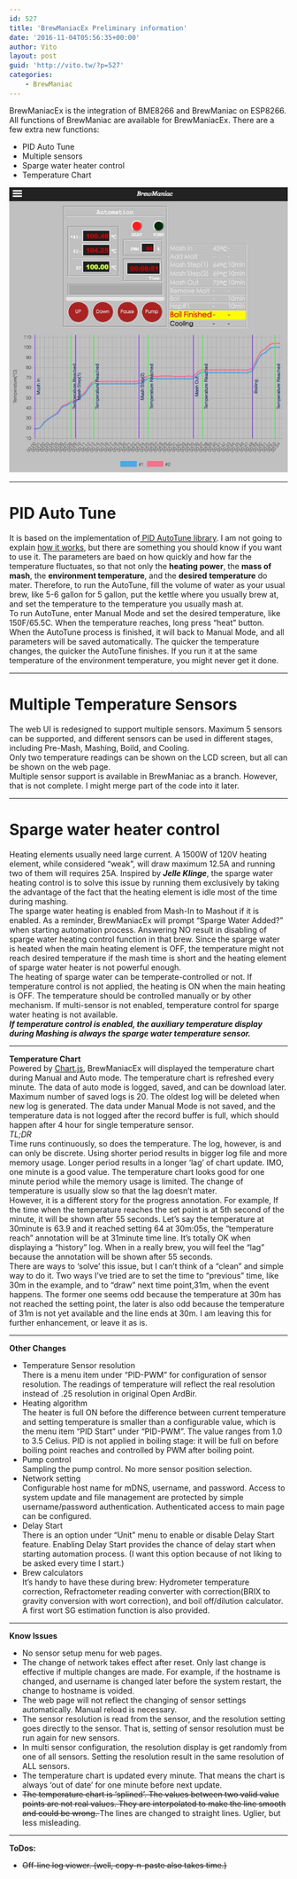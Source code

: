```yaml
---
id: 527
title: 'BrewManiacEx Preliminary information'
date: '2016-11-04T05:56:35+00:00'
author: Vito
layout: post
guid: 'http://vito.tw/?p=527'
categories:
    - BrewManiac
---
```


BrewManiacEx is the integration of BME8266 and BrewManiac on ESP8266. All functions of BrewManiac are available for BrewManiacEx. There are a few extra new functions:

- PID Auto Tune
- Multiple sensors
- Sparge water heater control
- Temperature Chart

![screenshot](/wp-content/uploads/2016/11/screenshot.jpg)

- - - - - -

# PID Auto Tune

It is based on the implementation of[ PID AutoTune library](https://github.com/br3ttb/Arduino-PID-AutoTune-Library). I am not going to explain [how it works](http://brettbeauregard.com/blog/2012/01/arduino-pid-autotune-library/), but there are something you should know if you want to use it. The parameters are baed on how quickly and how far the temperature fluctuates, so that not only the **heating power**, the **mass of mash**, the **environment temperature**, and the **desired** **temperature** do mater. Therefore, to run the AutoTune, fill the volume of water as your usual brew, like 5-6 gallon for 5 gallon, put the kettle where you usually brew at, and set the temperature to the temperature you usually mash at.  
To run AutoTune, enter Manual Mode and set the desired temperature, like 150F/65.5C. When the temperature reaches, long press “heat” button.  
When the AutoTune process is finished, it will back to Manual Mode, and all parameters will be saved automatically. The quicker the temperature changes, the quicker the AutoTune finishes. If you run it at the same temperature of the environment temperature, you might never get it done.

- - - - - -

# Multiple Temperature Sensors

The web UI is redesigned to support multiple sensors. Maximum 5 sensors can be supported, and different sensors can be used in different stages, including Pre-Mash, Mashing, Boild, and Cooling.  
Only two temperature readings can be shown on the LCD screen, but all can be shown on the web page.  
Multiple sensor support is available in BrewManiac as a branch. However, that is not complete. I might merge part of the code into it later.

- - - - - -

# Sparge water heater control

Heating elements usually need large current. A 1500W of 120V heating element, while considered “weak”, will draw maximum 12.5A and running two of them will requires 25A. Inspired by ***Jelle Klinge***, the sparge water heating control is to solve this issue by running them exclusively by taking the advantage of the fact that the heating element is idle most of the time during mashing.  
The sparge water heating is enabled from Mash-In to Mashout if it is enabled. As a reminder, BrewManiacEx will prompt “Sparge Water Added?” when starting automation process. Answering NO result in disabling of sparge water heating control function in that brew. Since the sparge water is heated when the main heating element is OFF, the temperature might not reach desired temperature if the mash time is short and the heating element of sparge water heater is not powerful enough.  
The heating of sparge water can be temperate-controlled or not. If temperature control is not applied, the heating is ON when the main heating is OFF. The temperature should be controlled manually or by other mechanism. If multi-sensor is not enabled, temperature control for sparge water heating is not available.  
***If temperature control is enabled, the auxiliary temperature display during Mashing is always the sparge water temperature sensor.***

- - - - - -

**Temperature Chart**  
Powered by [Chart.js](http://www.chartjs.org), BrewManiacEx will displayed the temperature chart during Manual and Auto mode. The temperature chart is refreshed every minute. The data of auto mode is logged, saved, and can be download later. Maximum number of saved logs is 20. The oldest log will be deleted when new log is generated. The data under Manual Mode is not saved, and the temperature data is not logged after the record buffer is full, which should happen after 4 hour for single temperature sensor.  
*TL;DR*  
Time runs continuously, so does the temperature. The log, however, is and can only be discrete. Using shorter period results in bigger log file and more memory usage. Longer period results in a longer ‘lag’ of chart update. IMO, one minute is a good value. The temperature chart looks good for one minute period while the memory usage is limited. The change of temperature is usually slow so that the lag doesn’t mater.  
However, it is a different story for the progress annotation. For example, If the time when the temperature reaches the set point is at 5th second of the minute, it will be shown after 55 seconds. Let’s say the temperature at 30minute is 63.9 and it reached setting 64 at 30m:05s, the “temperature reach” annotation will be at 31minute time line. It’s totally OK when displaying a “history” log. When in a really brew, you will feel the “lag” because the annotation will be shown after 55 seconds.  
There are ways to ‘solve’ this issue, but I can’t think of a “clean” and simple way to do it. Two ways I’ve tried are to set the time to “previous” time, like 30m in the example, and to “draw” next time point,31m, when the event happens. The former one seems odd because the temperature at 30m has not reached the setting point, the later is also odd because the temperature of 31m is not yet available and the line ends at 30m. I am leaving this for further enhancement, or leave it as is.

- - - - - -

**Other Changes**

- Temperature Sensor resolution  
    There is a menu item under “PID-PWM” for configuration of sensor resolution. The readings of temperature will reflect the real resolution instead of .25 resolution in original Open ArdBir.
- Heating algorithm  
    The heater is full ON before the difference between current temperature and setting temperature is smaller than a configurable value, which is the menu item “PID Start” under “PID-PWM”. The value ranges from 1.0 to 3.5 Celius. PID is not applied in boiling stage: it will be full on before boiling point reaches and controlled by PWM after boiling point.
- Pump control  
    Sampling the pump control. No more sensor position selection.
- Network setting  
    Configurable host name for mDNS, username, and password. Access to system update and file management are protected by simple username/password authentication. Authenticated access to main page can be configured.
- Delay Start  
    There is an option under “Unit” menu to enable or disable Delay Start feature. Enabling Delay Start provides the chance of delay start when starting automation process. (I want this option because of not liking to be asked every time I start.)
- Brew calculators  
    It’s handy to have these during brew: Hydrometer temperature correction, Refractometer reading converter with correction(BRIX to gravity conversion with wort correction), and boil off/dilution calculator. A first wort SG estimation function is also provided.

- - - - - -

**Know Issues**

- No sensor setup menu for web pages.
- The change of network takes effect after reset. Only last change is effective if multiple changes are made. For example, if the hostname is changed, and username is changed later before the system restart, the change to hostname is voided.
- The web page will not reflect the changing of sensor settings automatically. Manual reload is necessary.
- The sensor resolution is read from the sensor, and the resolution setting goes directly to the sensor. That is, setting of sensor resolution must be run again for new sensors.
- In multi sensor configuration, the resolution display is get randomly from one of all sensors. Setting the resolution result in the same resolution of ALL sensors.
- The temperature chart is updated every minute. That means the chart is always ‘out of date’ for one minute before next update.
- <del>The temperature chart is ‘splined’. The values between two valid value points are not real values. They are interpolated to make the line smooth and could be wrong. </del>The lines are changed to straight lines. Uglier, but less misleading.

- - - - - -

**ToDos:**

- <del>Off-line log viewer. (well, copy-n-paste also takes time.)</del>
